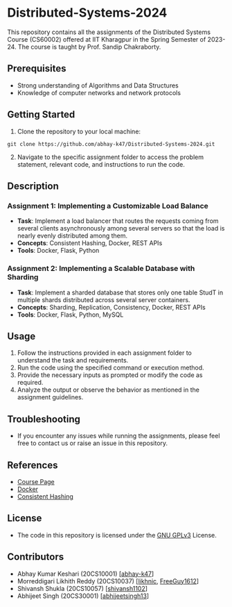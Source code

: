 # Distributed-Systems-2024

This repository contains all the assignments of the Distributed Systems Course (CS60002) offered at IIT Kharagpur in the Spring Semester of 2023-24. The course is taught by Prof. Sandip Chakraborty.

## Prerequisites

- Strong understanding of Algorithms and Data Structures
- Knowledge of computer networks and network protocols

## Getting Started

1. Clone the repository to your local machine:

```
git clone https://github.com/abhay-k47/Distributed-Systems-2024.git
```

2. Navigate to the specific assignment folder to access the problem statement, relevant code, and instructions to run the code.

## Description

### Assignment 1: Implementing a Customizable Load Balance

<!-- In this assignment, you have to implement a load balancer that routes the requests coming from several clients asynchronously among several servers so that the load is nearly evenly distributed among them. In order to scale a particular service with increasing clients, load balancers are used to manage multiple replicas of the service to improve resource utilization and throughput. In the real world, there are various use cases of such constructs in distributed caching systems, distributed database management systems, network traffic systems, etc.
To efficiently distribute the requests coming from the clients, a load balancer uses a consistent hashing data structure. The consistent hashing algorithm is described thoroughly with examples in Appendix A. You have to deploy the load balancer and servers within a Docker network as shown in Fig. 1. The load balancer is exposed to the clients through the APIs shown in the diagram (details on the APIs are given further). There should always be N servers present to handle the requests. In the event of failure, new replicas of the server will be spawned by the load balancer to handle the requests -->

- **Task**: Implement a load balancer that routes the requests coming from several clients asynchronously among several servers so that the load is nearly evenly distributed among them.
- **Concepts**: Consistent Hashing, Docker, REST APIs
- **Tools**: Docker, Flask, Python

### Assignment 2: Implementing a Scalable Database with Sharding

<!-- In this assignment, you have to implement a sharded database that stores only one table StudT in multiple shards distributed across several server containers. This is an incremental project so that you can reuse the codebase from the first assignment. A system diagram of the sharded database is shown in Fig. 1. Here, shards are subparts of the database that only manage a limited number of entries (i.e., shard size as shown in the diagram). Shards can be replicated across multiple server containers to enable parallel read capabilities. For this assignment, we assume that write requests are blocking for a particular shard. Thus, if two write requests are scheduled simultaneously on shard (i), one of them will wait for the other to complete.
However, Parallel writing to different shards, for instance, shard (i) and shard (j), is possible. The system’s current design provides scaling in two ways: (i) Read speed with more shard replicas and (ii) Database size with more shards and server -->

- **Task**: Implement a sharded database that stores only one table StudT in multiple shards distributed across several server containers.
- **Concepts**: Sharding, Replication, Consistency, Docker, REST APIs
- **Tools**: Docker, Flask, Python, MySQL

## Usage

1. Follow the instructions provided in each assignment folder to understand the task and requirements.
2. Run the code using the specified command or execution method.
3. Provide the necessary inputs as prompted or modify the code as required.
4. Analyze the output or observe the behavior as mentioned in the assignment guidelines.

## Troubleshooting

- If you encounter any issues while running the assignments, please feel free to contact us or raise an issue in this repository.

## References

- [Course Page](https://cse.iitkgp.ac.in/~sandipc/courses/cs60002/cs60002.html)
- [Docker](https://docs.docker.com/guides/get-started/)
- [Consistent Hashing](https://web.stanford.edu/class/cs168/l/l1.pdf)

## License

- The code in this repository is licensed under the [GNU GPLv3](https://choosealicense.com/licenses/gpl-3.0/) License.

## Contributors

- Abhay Kumar Keshari (20CS10001) [[abhay-k47](https://github.com/abhay-k47)]
- Morreddigari Likhith Reddy (20CS10037) [[likhnic](https://github.com/likhnic), [FreeGuy1612](https://github.com/FreeGuy1612)]
- Shivansh Shukla (20CS10057) [[shivansh1102](https://github.com/shivansh1102)]
- Abhijeet Singh (20CS30001) [[abhijeetsingh13](https://github.com/abhijeetsingh13)]

